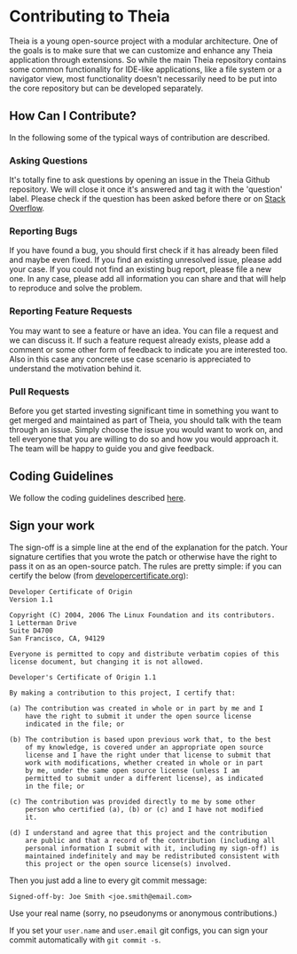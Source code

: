 # Contributing to Theia

Theia is a young open-source project with a modular architecture. One of the goals is to make sure that we can customize and enhance any Theia application through extensions.
So while the main Theia repository contains some common functionality for IDE-like applications, like a file system or a navigator view, most functionality doesn't necessarily need to be
put into the core repository but can be developed separately.

## How Can I Contribute?

In the following some of the typical ways of contribution are described.

### Asking Questions

It's totally fine to ask questions by opening an issue in the Theia Github repository. We will close it once it's answered and tag it with the 'question' label. Please check if the question has been asked before there or on [Stack Overflow](https://stackoverflow.com).

### Reporting Bugs

If you have found a bug, you should first check if it has already been filed and maybe even fixed. If you find an existing unresolved issue, please add your case. If you could not find an existing bug report, please file a new one. In any case, please add all information you can share and that will help to reproduce and solve the problem.

### Reporting Feature Requests

You may want to see a feature or have an idea. You can file a request and we can discuss it.
If such a feature request already exists, please add a comment or some other form of feedback to indicate you are interested too. Also in this case any concrete use case scenario is appreciated to understand the motivation behind it.

### Pull Requests

Before you get started investing significant time in something you want to get merged and maintained as part of Theia, you should talk with the team through an issue. Simply choose the issue you would want to work on, and tell everyone that you are willing to do so and how you would approach it. The team will be happy to guide you and give feedback.

## Coding Guidelines

We follow the coding guidelines described [here](https://github.com/TypeFox/Theia/wiki/Coding-Guidelines).

## Sign your work

The sign-off is a simple line at the end of the explanation for the patch. Your
signature certifies that you wrote the patch or otherwise have the right to pass
it on as an open-source patch. The rules are pretty simple: if you can certify
the below (from [developercertificate.org](http://developercertificate.org/)):

```
Developer Certificate of Origin
Version 1.1

Copyright (C) 2004, 2006 The Linux Foundation and its contributors.
1 Letterman Drive
Suite D4700
San Francisco, CA, 94129

Everyone is permitted to copy and distribute verbatim copies of this
license document, but changing it is not allowed.

Developer's Certificate of Origin 1.1

By making a contribution to this project, I certify that:

(a) The contribution was created in whole or in part by me and I
    have the right to submit it under the open source license
    indicated in the file; or

(b) The contribution is based upon previous work that, to the best
    of my knowledge, is covered under an appropriate open source
    license and I have the right under that license to submit that
    work with modifications, whether created in whole or in part
    by me, under the same open source license (unless I am
    permitted to submit under a different license), as indicated
    in the file; or

(c) The contribution was provided directly to me by some other
    person who certified (a), (b) or (c) and I have not modified
    it.

(d) I understand and agree that this project and the contribution
    are public and that a record of the contribution (including all
    personal information I submit with it, including my sign-off) is
    maintained indefinitely and may be redistributed consistent with
    this project or the open source license(s) involved.
```

Then you just add a line to every git commit message:

    Signed-off-by: Joe Smith <joe.smith@email.com>

Use your real name (sorry, no pseudonyms or anonymous contributions.)

If you set your `user.name` and `user.email` git configs, you can sign your
commit automatically with `git commit -s`.
